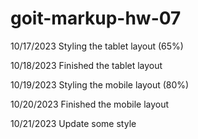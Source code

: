 # goit-markup-hw-07

10/17/2023
Styling the tablet layout (65%)

10/18/2023
Finished the tablet layout

10/19/2023
Styling the mobile layout (80%)

10/20/2023
Finished the mobile layout

10/21/2023
Update some style
